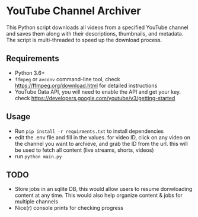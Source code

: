 # YouTube Channel Archiver

This Python script downloads all videos from a specified YouTube channel and saves them along with their descriptions, thumbnails, and metadata. The script is multi-threaded to speed up the download process.

## Requirements

- Python 3.6+
- `ffmpeg` or `avconv` command-line tool, check https://ffmpeg.org/download.html for detailed instructions
- YouTube Data API, you will need to enable the API and get your key. check https://developers.google.com/youtube/v3/getting-started

## Usage 

- Run `pip install -r requirments.txt` to install dependencies
- edit the .env file and fill in the values. for video ID, click on any video on the channel you want to archieve, and grab the ID from the url. this will be used to fetch all content (live streams, shorts, videos)
- run `python main.py`

## TODO

- Store jobs in an sqlite DB, this would allow users to resume donwloading content at any time. This would also help organize content & jobs for multiple channels
- Nice(r) console prints for checking progress 